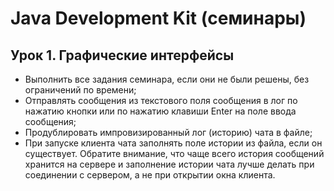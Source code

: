 # Java Development Kit (семинары)

## Урок 1. Графические интерфейсы

- Выполнить все задания семинара, если они не были решены, без ограничений по времени;
- Отправлять сообщения из текстового поля сообщения в лог по нажатию кнопки или по нажатию клавиши Enter на поле ввода сообщения;
- Продублировать импровизированный лог (историю) чата в файле;
- При запуске клиента чата заполнять поле истории из файла, если он существует. Обратите внимание, что чаще всего история сообщений хранится на сервере и заполнение истории чата лучше делать при соединении с сервером, а не при открытии окна клиента.
